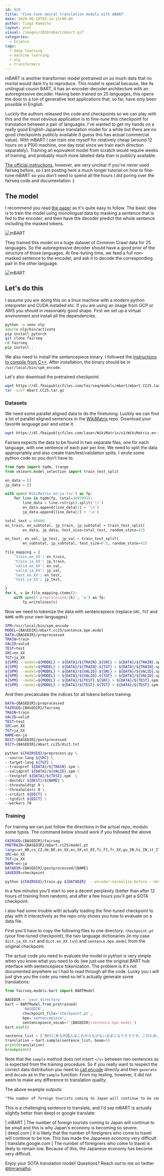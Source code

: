 ```yaml
---
id: 920
title: 'Fine-tune neural translation models with mBART'
date: 2020-06-10T03:14:13+00:00
author: Tiago Ramalho
layout: post
visual: /images/2020/mbart/mbart.gif
categories:
  - Science
tags:
  - deep learning
  - machine learning
  - nlp
  - transformers
---
```


mBART is another transformer model pretrained on so much data that no mortal would dare try to reproduce. This model is special because, like its unilingual cousin BART, it has an encoder-decoder architecture with an autoregressive decoder. Having been trained on 25 languages, this opens the door to a ton of generative text applications that, so far, have only been possible in English.

Luckily the authors released the code and checkpoints so we can play with this and the most obvious application is to fine-tune this checkpoint for translation between a pair of languages. I've wanted to get my hands on a really good English-Japanese translation model for a while but there are no good checkpoints publicly available (I guess this has actual commercial value). With mBART I can train one myself for relatively cheap (around 12 hours on a P100 machine, one day total since we train each direction separately). Training an equivalent model from scratch would require weeks of training, and probably much more labeled data than is publicly available.

[The official instructions](https://github.com/pytorch/fairseq/tree/master/examples/mbart), however, are very unclear if you've never used fairseq before, so I am posting here a much longer tutorial on how to fine-tune mBART so you don't need to spend all the hours I did poring over the fairseq code and documentation :)

## The model

I recommend you read [the paper](https://arxiv.org/abs/2001.08210) as it's quite easy to follow. The basic idea is to train the model using monolingual data by masking a sentence that is fed to the encoder, and then have the decoder predict the whole sentence including the masked tokens.

![mBART](/images/2020/mbart/mbart2.png)

They trained this model on a huge dataset of Common Crawl data for 25 languages. So the autoregressive decoder should have a good prior of the structure of those languages. At fine-tuning time, we feed a full non-masked sentence to the encoder, and ask it to decode the corresponding pair in the other language.

![mBART](/images/2020/mbart/mbart1.png)


## Let's do this

I assume you are doing this on a linux machine with a modern python interpreter and CUDA installed etc. If you are using an image from GCP or AWS you should in reasonably good shape. First we set up a virtual environment and install all the dependencies.

```bash
python -m venv nlp
source nlp/bin/activate
pip install pytorch
git clone fairseq
cd fairseq
pip install .
```

We also need to install the sentencepiece binary. I followed the [instructions to compile from C++](https://github.com/google/sentencepiece#c-from-source). After installation, the binary should be in `/usr/local/bin/spm_encode`.

Let's also download the pretrained checkpoint.

```bash
wget https://dl.fbaipublicfiles.com/fairseq/models/mbart/mbart.CC25.tar.gz
tar -xzvf mbart.CC25.tar.gz
```

### Datasets

We need some parallel aligned data to do the finetuning. Luckily we can find a lot of parallel aligned sentences in the [WikiMatrix](https://github.com/facebookresearch/LASER/tree/master/tasks/WikiMatrix) repo. Download your favorite language pair and untar it.

```bash
wget https://dl.fbaipublicfiles.com/laser/WikiMatrix/v1/WikiMatrix.en-ja.tsv.gz
```

Fairseq expects the data to be found in two separate files, one for each language, with one sentence of each pair per line. We need to split the data appropriately and also create train/test/validation splits. I wrote some python code so you don't have to.

```python
from tqdm import tqdm, trange
from sklearn.model_selection import train_test_split

en_data = []
jp_data = []

with open('WikiMatrix.en-ja.tsv') as fp:
    for line in tqdm(fp, total=3895992):
        line_data = line.rstrip().split('\t')
        en_data.append(line_data[1] + '\n')
        jp_data.append(line_data[2] + '\n')

total_test = 60000
en_train, en_subtotal, jp_train, jp_subtotal = train_test_split(
        en_data, jp_data, test_size=total_test, random_state=42)

en_test, en_val, jp_test, jp_val = train_test_split(
        en_subtotal, jp_subtotal, test_size=0.5, random_state=42)

file_mapping = {
    'train.en_XX': en_train,
    'train.ja_XX': jp_train,
    'valid.en_XX': en_val,
    'valid.ja_XX': jp_val,
    'test.en_XX': en_test,
    'test.ja_XX': jp_test,

}
for k, v in file_mapping.items():
    with open(f'preprocessed/{k}', 'w') as fp:
        fp.writelines(v)
```

Now we need to tokenize the data with sentencepiece (replace `SRC`, `TGT` and `NAME` with your own languages):

```bash
SPM=/usr/local/bin/spm_encode
MODEL={BASEDIR}/mbart.cc25/sentence.bpe.model
DATA={BASEDIR}/preprocessed
TRAIN=train
VALID=valid
TEST=test
SRC=en_XX
TGT=ja_XX
${SPM} --model=${MODEL} < ${DATA}/${TRAIN}.${SRC} > ${DATA}/${TRAIN}.spm.${SRC} &
${SPM} --model=${MODEL} < ${DATA}/${TRAIN}.${TGT} > ${DATA}/${TRAIN}.spm.${TGT} &
${SPM} --model=${MODEL} < ${DATA}/${VALID}.${SRC} > ${DATA}/${VALID}.spm.${SRC} &
${SPM} --model=${MODEL} < ${DATA}/${VALID}.${TGT} > ${DATA}/${VALID}.spm.${TGT} &
${SPM} --model=${MODEL} < ${DATA}/${TEST}.${SRC} > ${DATA}/${TEST}.spm.${SRC} &
${SPM} --model=${MODEL} < ${DATA}/${TEST}.${TGT} > ${DATA}/${TEST}.spm.${TGT} &
```

And then precalculate the indices for all tokens before training:

```bash
DATA={BASEDIR}/preprocessed
FAIRSEQ={BASEDIR}/fairseq
TRAIN=train
VALID=valid
TEST=test
SRC=en_XX
TGT=ja_XX
NAME=en-ja
DEST={BASEDIR}/postprocessed
DICT={BASEDIR}/mbart.cc25/dict.txt

python ${FAIRSEQ}/preprocess.py \
--source-lang ${SRC} \
--target-lang ${TGT} \
--trainpref ${DATA}/${TRAIN}.spm \
--validpref ${DATA}/${VALID}.spm \
--testpref ${DATA}/${TEST}.spm  \
--destdir ${DEST}/${NAME} \
--thresholdtgt 0 \
--thresholdsrc 0 \
--srcdict ${DICT} \
--tgtdict ${DICT} \
--workers 70
```

### Training

For training we can just follow the directions in the actual repo, modulo some typos. The command below should work if you followed the above

```bash
FAIRSEQ={BASEDIR}/fairseq
PRETRAIN={BASEDIR}/mbart.cc25/model.pt
langs=ar_AR,cs_CZ,de_DE,en_XX,es_XX,et_EE,fi_FI,fr_XX,gu_IN,hi_IN,it_IT,ja_XX,kk_KZ,ko_KR,lt_LT,lv_LV,my_MM,ne_NP,nl_XX,ro_RO,ru_RU,si_LK,tr_TR,vi_VN,zh_CN
SRC=en_XX
TGT=ja_XX
NAME=en-ja
DATADIR={BASEDIR}/postprocessed/{NAME}
SAVEDIR=checkpoint

python ${FAIRSEQ}/train.py ${DATADIR}  --encoder-normalize-before --decoder-normalize-before  --arch mbart_large --task translation_from_pretrained_bart  --source-lang ${SRC} --target-lang ${TGT} --criterion label_smoothed_cross_entropy --label-smoothing 0.2  --dataset-impl mmap --optimizer adam --adam-eps 1e-06 --adam-betas '(0.9, 0.98)' --lr-scheduler polynomial_decay --lr 3e-05 --min-lr -1 --warmup-updates 2500 --max-update 40000 --dropout 0.3 --attention-dropout 0.1  --weight-decay 0.0 --max-tokens 768 --update-freq 2 --save-interval 1 --save-interval-updates 8000 --keep-interval-updates 10 --no-epoch-checkpoints --seed 222 --log-format simple --log-interval 2 --reset-optimizer --reset-meters --reset-dataloader --reset-lr-scheduler --restore-file $PRETRAIN --langs $langs --layernorm-embedding  --ddp-backend no_c10d --save-dir ${SAVEDIR}
```

In a few minutes you'll start to see a decent perplexity (better than after 12 hours of training from random); and after a few hours you'll get a SOTA checkpoint.

I also had some trouble with actually loading the fine-tuned checkpoint to play with it interactively as the repo only shows you how to evaluate on a data file.

First you'll have to copy the following files to one directory: `checkpoint.pt` (your fine-tuned checkpoint), the two language dictionaries (in my case `dict.ja_XX.txt` and `dict.en_XX.txt`) and `sentence.bpe.model` from the original checkpoint.

The actual code you need to evaluate the model in python is very simple when you know what you need to do (we just use the original BART hub interface with sentencepiece tokenization. The problem is it's not documented anywhere so I had to read through all the code. Lucky you I will just give you the code you need so let's actually generate some translations:

```python
from fairseq.models.bart import BARTModel

BASEDIR = 'your_directory'
bart = BARTModel.from_pretrained(
        'BASEDIR',
        checkpoint_file='checkpoint.pt',
        bpe='sentencepiece',
        sentencepiece_vocab=f'{BASEDIR}/sentence.bpe.model')
bart.eval()

sentence_list = ['旅行に来る外国人はこれからも少ないままになりそうです。このため、日本の経済はとても厳しくなっています。']
translation = bart.sample(sentence_list, beam=5)
print(translation)
breakpoint()
```

Note that the `sample` method does not insert `</s>` between two sentences as is expected from the training procedure. So if you really want to respect the correct data distribution you need to [call encode](https://github.com/pytorch/fairseq/blob/2f7e3f33235b787de2e34123d25f659e34a21558/fairseq/models/bart/hub_interface.py#L49) directly and then `generate` and `decode` as in the `sample` function. From my testing, however, it did not seem to make any difference to translation quality.

The above example outputs:

```markdown
"The number of foreign tourists coming to Japan will continue to be small, and this is why Japan's economy is becoming so severe.[en_XX]"
```

This is a challenging sentence to translate, and I'd say mBART is actually slightly better than deepl or google translate:

| mBART                | The number of foreign tourists coming to Japan will continue to be small and this is why Japan's economy is becoming so severe.           
| deepl.com            | It is likely that the number of foreigners who come to travel will continue to be low. This has made the Japanese economy very difficult.
| translate.google.com | The number of foreigners who come to travel is likely to remain low. Because of this, the Japanese economy has become very difficult.  

Enjoy your SOTA translation model! Questions? Reach out to me on twitter [@tmramalho](https://twitter.com/tmramalho).
